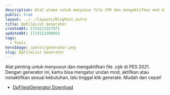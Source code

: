 ```yaml
---
description: Alat utama untuk menyusun file CPK dan mengaktifkan mod di game PES
public: true
layout: ../../layouts/BlogPost.astro
title: DpFileList Generator
createdAt: 1714113317971
updatedAt: 1714113390083
tags:
  - Tools
heroImage: /posts/generator.png
slug: DpFileList Generator
---
```

Alat penting untuk menyusun dan mengaktifkan file .cpk di PES 2021. Dengan generator ini, kamu bisa mengatur urutan mod, aktifkan atau nonaktifkan sesuai kebutuhan, lalu tinggal klik generate. Mudah dan cepat!

- [DpFilestGenerator Download](https://sharemods.com/ye1x6zthxodl/PES_2021_DpFileList_Generator_1.0_DLC_7.0.7z.html)
